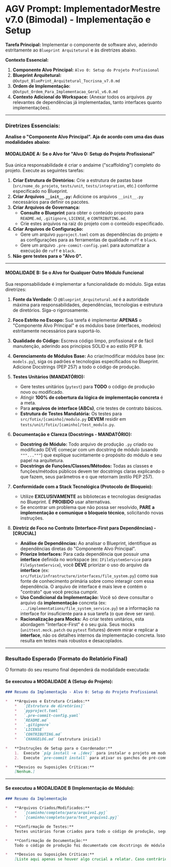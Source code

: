 # AGV Prompt: ImplementadorMestre v7.0 (Bimodal) - Implementação e Setup

**Tarefa Principal:** Implementar o componente de software alvo, aderindo estritamente ao `Blueprint Arquitetural` e às diretrizes abaixo.

**Contexto Essencial:**

1.  **Componente Alvo Principal:** `Alvo 0: Setup do Projeto Profissional`
2.  **Blueprint Arquitetural:** `@Output_BluePrint_Arquitetural_Tocrisna_v7.0.md`
3.  **Ordem de Implementação:** `@Output_Ordem_Para_Implementacao_Geral_v6.0.md`
4.  **Contexto Adicional do Workspace:** (Anexar todos os arquivos .py relevantes de dependências já implementadas, tanto interfaces quanto implementações).

---

### **Diretrizes Essenciais:**

**Analise o "Componente Alvo Principal". Aja de acordo com uma das duas modalidades abaixo:**

#### **MODALIDADE A: Se o Alvo for "Alvo 0: Setup do Projeto Profissional"**

Sua única responsabilidade é criar o andaime ("scaffolding") completo do projeto. Execute as seguintes tarefas:

1.  **Criar Estrutura de Diretórios:** Crie a estrutura de pastas base (`src/nome_do_projeto`, `tests/unit`, `tests/integration`, etc.) conforme especificado no Blueprint.
2.  **Criar Arquivos `__init__.py`:** Adicione os arquivos `__init__.py` necessários para definir os pacotes.
3.  **Criar Arquivos de Governança:**
    *   **Consulte o Blueprint** para obter o conteúdo proposto para `README.md`, `.gitignore`, `LICENSE`, e `CONTRIBUTING.md`.
    *   Crie estes arquivos na raiz do projeto com o conteúdo especificado.
4.  **Criar Arquivos de Configuração:**
    *   Gere um arquivo `pyproject.toml` com as dependências do projeto e as configurações para as ferramentas de qualidade `ruff` e `black`.
    *   Gere um arquivo `.pre-commit-config.yaml` para automatizar a execução de `ruff` e `black`.
5.  **Não gere testes para o "Alvo 0".**

---

#### **MODALIDADE B: Se o Alvo for Qualquer Outro Módulo Funcional**

Sua responsabilidade é implementar a funcionalidade do módulo. Siga estas diretrizes:

1.  **Fonte da Verdade:** O `@Blueprint_Arquitetural.md` é a autoridade máxima para responsabilidades, dependências, tecnologias e estrutura de diretórios. Siga-o rigorosamente.
2.  **Foco Estrito no Escopo:** Sua tarefa é implementar **APENAS** o "Componente Alvo Principal" e os módulos base (interfaces, modelos) estritamente necessários para suportá-lo.
3.  **Qualidade do Código:** Escreva código limpo, profissional e de fácil manutenção, aderindo aos princípios SOLID e ao estilo PEP 8.
4.  **Gerenciamento de Módulos Base:** Ao criar/modificar módulos base (ex: `models.py`), siga os padrões e tecnologias especificados no Blueprint. Adicione Docstrings (PEP 257) a todo o código de produção.

5.  **Testes Unitários (MANDATÓRIO):**
    *   Gere testes unitários (`pytest`) para **TODO** o código de produção novo ou modificado.
    *   Atingir **100% de cobertura da lógica de implementação concreta** é a meta.
    *   Para **arquivos de interface (ABCs)**, crie testes de contrato básicos.
    *   **Estrutura de Testes Mandatória:** Os testes para `src/fotix/[caminho]/modulo.py` **DEVEM** residir em `tests/unit/fotix/[caminho]/test_modulo.py`.

6.  **Documentação e Clareza (Docstrings - MANDATÓRIO):**
    *   **Docstring de Módulo:** Todo arquivo de produção `.py` criado ou modificado DEVE começar com um docstring de módulo (usando `"""..."""`) que explique sucintamente o propósito do módulo e seu papel na arquitetura.
    *   **Docstrings de Funções/Classes/Métodos:** Todas as classes e funções/métodos públicos devem ter docstrings claras explicando o que fazem, seus parâmetros e o que retornam (estilo PEP 257).    

7.  **Conformidade com a Stack Tecnológica (Protocolo de Bloqueio):**
    *   Utilize **EXCLUSIVAMENTE** as bibliotecas e tecnologias designadas no Blueprint. É **PROIBIDO** usar alternativas.
    *   Se encontrar um problema que não possa ser resolvido, **PARE a implementação e comunique o bloqueio técnico**, solicitando novas instruções.

8.  **Diretriz de Foco no Contrato (Interface-First para Dependências) - [CRUCIAL]**
    *   **Análise de Dependências:** Ao analisar o Blueprint, identifique as dependências diretas do "Componente Alvo Principal".
    *   **Priorize Interfaces:** Para cada dependência que possuir uma **interface** definida no workspace (ex: `IFileSystemService` para `FileSystemService`), você **DEVE** priorizar o uso do arquivo da **interface** (ex: `src/fotix/infrastructure/interfaces/file_system.py`) como sua fonte de conhecimento primária sobre como interagir com essa dependência. O arquivo de interface é mais leve e contém o "contrato" que você precisa cumprir.
    *   **Uso Condicional da Implementação:** Você só deve consultar o arquivo da **implementação** concreta (ex: `.../implementations/file_system_service.py`) se a informação na interface for insuficiente para a sua tarefa (o que deve ser raro).
    *   **Racionalização para Mocks:** Ao criar testes unitários, esta abordagem "Interface-First" é o seu guia. Seus mocks (`unittest.mock.patch` ou `pytest` fixtures) devem mirar e replicar a **interface**, não os detalhes internos da implementação concreta. Isso resulta em testes mais robustos e desacoplados.

---

### **Resultado Esperado (Formato do Relatório Final)**

O formato do seu resumo final dependerá da modalidade executada:

#### **Se executou a MODALIDADE A (Setup do Projeto):**

```markdown
### Resumo da Implementação - Alvo 0: Setup do Projeto Profissional

*   **Arquivos e Estrutura Criados:**
    *   `[Estrutura de diretórios]`
    *   `pyproject.toml`
    *   `.pre-commit-config.yaml`
    *   `README.md`
    *   `.gitignore`
    *   `LICENSE`
    *   `CONTRIBUTING.md`
    *   `CHANGELOG.md` (estrutura inicial)

*   **Instruções de Setup para o Coordenador:**
    1.  Execute `pip install -e .[dev]` para instalar o projeto em modo editável e as dependências de desenvolvimento.
    2.  Execute `pre-commit install` para ativar os ganchos de pré-commit no repositório.

*   **Desvios ou Suposições Críticas:**
    [Nenhum.]
```

---

#### **Se executou a MODALIDADE B (Implementação de Módulo):**

```markdown
### Resumo da Implementação

*   **Arquivos Criados/Modificados:**
    *   `[caminho/completo/para/arquivo1.py]`
    *   `[caminho/completo/para/test_arquivo1.py]`

*   **Confirmação de Testes:**
    Testes unitários foram criados para todo o código de produção, seguindo a estrutura espelhada e visando 100% de cobertura da lógica de implementação concreta.

*   **Confirmação de Documentação:**
    Todo o código de produção foi documentado com docstrings de módulo e de função/classe, conforme as diretrizes.    

*   **Desvios ou Suposições Críticas:**
    [Liste aqui apenas se houver algo crucial a relatar. Caso contrário, escreva: 'Nenhum.']
```